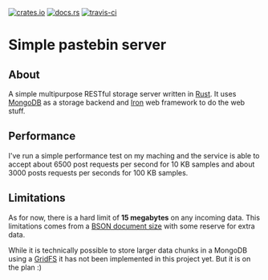 [![crates.io](https://img.shields.io/crates/v/pastebin.svg)](https://crates.io/crates/pastebin)
[![docs.rs](https://docs.rs/pastebin/badge.svg)](https://docs.rs/pastebin)
[![travis-ci](https://travis-ci.org/mexus/pastebin.svg?branch=master)](https://travis-ci.org/mexus/pastebin)

# Simple pastebin server

## About

A simple multipurpose RESTful storage server written in
[Rust](https://www.rust-lang.org/). It uses [MongoDB](https://www.mongodb.com/)
as a storage backend and [Iron](https://github.com/iron/iron) web framework to
do the web stuff.

## Performance

I've run a simple performance test on my maching and the service is able to
accept about 6500 post requests per second for 10 KB samples and about 3000
posts requests per seconds for 100 KB samples.

## Limitations

As for now, there is a hard limit of **15 megabytes** on any incoming data. This
limitations comes from a [BSON document
size](https://docs.mongodb.com/manual/reference/limits/) with some reserve for
extra data.

While it is technically possible to store larger data chunks in a MongoDB using
a [GridFS](https://docs.mongodb.com/manual/core/gridfs/) it has not been
implemented in this project yet. But it is on the plan :)
